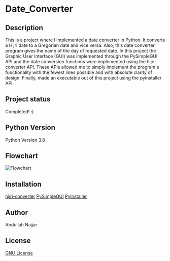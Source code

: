 # Date_Converter


## Description
This is a project where I implemented a date converter in Python. It converts a Hijri date to a Gregorian date and vice versa. Also, this date converter program gives the name of the day of requested date. In this project the Graphic User Interface (GUI) was implemented through the PySimpleGUI API and the date conversion functions were implemented using the hijri-converter API. These APIs allowed me to simply implement the program's functionality with the fewest lines possible and with absolute clarity of design. Finally, made an executable out of this project using the pyinstaller API.

## Project status
Completed! :)

## Python Version
Python Version 3.8

## Flowchart

![Flowchart](Date_Converter_Flowchart.jpeg)

## Installation
[hijri-converter](https://pypi.org/project/hijri-converter/)
[PySimpleGUI](https://pypi.org/project/PySimpleGUI/)
[PyInstaller](https://pypi.org/project/PyInstaller/)

## Author
Abdullah Najjar

## License
[GNU License](https://www.gnu.org/licenses/gpl-3.0-standalone.html)
